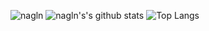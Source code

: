 ![nagln](https://komarev.com/ghpvc/?username=laxminagln&style=flat-square&label=Repo+Visits)
![nagln's's github stats](https://github-readme-stats.vercel.app/api?username=laxminagln&count_private=true&show_icons=true&hide_title=true)
![Top Langs](https://github-readme-stats.vercel.app/api/top-langs/?username=laxminagln&layout=compact)

